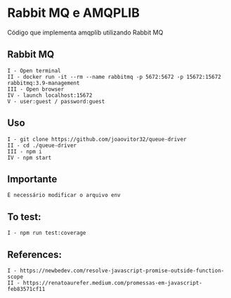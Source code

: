# Rabbit MQ e AMQPLIB

Código que implementa amqplib utilizando Rabbit MQ

## Rabbit MQ
```
I - Open terminal
II - docker run -it --rm --name rabbitmq -p 5672:5672 -p 15672:15672 rabbitmq:3.9-management
III - Open browser
IV - launch localhost:15672
V - user:guest / password:guest
```

## Uso

```
I - git clone https://github.com/joaovitor32/queue-driver
II - cd ./queue-driver
III - npm i
IV - npm start
```

## Importante
```
É necessário modificar o arquivo env
```

## To test:

```
I - npm run test:coverage 
```

## References:
```
I - https://newbedev.com/resolve-javascript-promise-outside-function-scope
II - https://renatoaurefer.medium.com/promessas-em-javascript-feb83571cf11
```